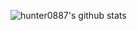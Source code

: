 ![hunter0887's github stats](https://github-readme-stats.vercel.app/api?username=hunter0887&show_icons=true)
